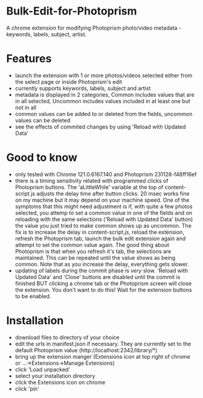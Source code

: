 # Bulk-Edit-for-Photoprism
A chrome extension for modifying Photoprism photo/video metadata - keywords, labels, subject, artist.
# Features
- launch the extension with 1 or more photos/videos selected either from the select page or inside Photoprism's edit
- currently supports keywords, labels, subject and artist
- metadata is displayed in 2 categories, Common includes values that are in all selected, Uncommon includes values included in at least one but not in all
- common values can be added to or deleted from the fields, uncommon values can be deleted
- see the effects of commited changes by using 'Reload with Updated Data'
# Good to know
- only tested with Chrome 121.0.6167.140 and Photoprism 231128-f48ff16ef
- there is a timing sensitivity related with programmed clicks of Photoprism buttons.  The 'aLittleWhile' variable at the top of content-script.js adjusts the delay time after button clicks.  20 msec works fine on my machine but it may depend on your machine speed.  One of the symptoms that this might need adjustment is if, with quite a few photos selected, you attemp to set a common value in one of the fields and on reloading with the same selections ('Reload with Updated Data' button) the value you just tried to make common shows up as uncommon.  The fix is to increase the delay in content-script.js, reload the extension, refresh the Photoprism tab, launch the bulk edit extension again and attempt to set the common value again.  The good thing about Photoprism is that when you refresh it's tab, the selections are maintained.  This can be repeated until the value shows as being common.  Note that as you increase the delay, everything gets slower.
- updating of labels during the commit phase is *very* slow.  'Reload with Updated Data' and 'Close' buttons are disabled until the commit is finished BUT clicking a chrome tab or the Photoprism screen will close the extension.  You don't want to do this!  Wait for the extension buttons to be enabled.
# Installation
- download files to directory of your choice
- edit the urls in manifest.json if necessary.  They are currently set to the default Photoprism value (http://localhost:2342/library/*)
- bring up the extension manger (Extensions icon at top right of chrome or ...->Extensions->Manage Extensions)
- click 'Load unpacked'
- select your installation directory
- click the Extensions icon on chrome
- click 'pin'
